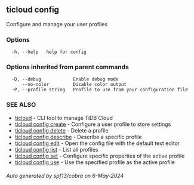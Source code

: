 ## ticloud config

Configure and manage your user profiles

### Options

```
  -h, --help   help for config
```

### Options inherited from parent commands

```
  -D, --debug            Enable debug mode
      --no-color         Disable color output
  -P, --profile string   Profile to use from your configuration file
```

### SEE ALSO

* [ticloud](ticloud.md)	 - CLI tool to manage TiDB Cloud
* [ticloud config create](ticloud_config_create.md)	 - Configure a user profile to store settings
* [ticloud config delete](ticloud_config_delete.md)	 - Delete a profile
* [ticloud config describe](ticloud_config_describe.md)	 - Describe a specific profile
* [ticloud config edit](ticloud_config_edit.md)	 - Open the config file with the default text editor
* [ticloud config list](ticloud_config_list.md)	 - List all profiles
* [ticloud config set](ticloud_config_set.md)	 - Configure specific properties of the active profile
* [ticloud config use](ticloud_config_use.md)	 - Use the specified profile as the active profile

###### Auto generated by spf13/cobra on 6-May-2024
